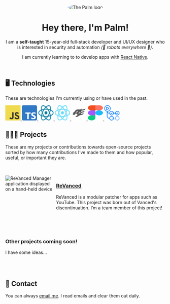 <p align="center"><img width="25%" height="25%" alt="The Palm logo" src="https://images.weserv.nl/?url=github.com/PalmDevs.png?h=400&w=400&fit=cover&mask=circle&maxage=1d" style="border-radius: 50%" /></p>
<h1 align="center">Hey there, I'm Palm!</h1>
<p align="center">I am a <strong>self-taught</strong> 15-year-old full-stack developer and UI/UX designer who is interested in security and automation <i>(🤖 robots everywhere 🤖)</i>.</p>
<p align="center">I am currently learning to to develop apps with <a href="https://reactnative.dev">React Native</a>.</p>

<br />

## 🖥️ Technologies
These are technologies I'm currently using or have used in the past.

<a href="https://developer.mozilla.org/en-US/docs/Web/JavaScript">
    <img width="48px" height="48px" alt="JavaScript" src="assets/technologies/JavaScript.png" />
</a>
<a href="https://www.typescriptlang.org">
    <img width="48px" height="48px" alt="TypeScript" src="assets/technologies/TypeScript.png" />
</a>
<a href="https://react.dev/">
    <img width="48px" height="48px" alt="React" src="assets/technologies/React.svg" />
</a>
<a href="https://reactnative.dev/">
    <img width="48px" height="48px" alt="React Native" src="assets/technologies/ReactNative.svg" />
</a>
<a href="https://fastify.io/">
    <img width="48px" height="48px" alt="Fastify" src="assets/technologies/Fastify.svg" />
</a>
<a href="https://figma.com/">
    <img width="48px" height="48px" alt="Figma" src="assets/technologies/Figma.svg" />
</a>
<a href="https://github.com/features/actions">
    <img width="48px" height="48px" alt="GitHub Actions" src="assets/technologies/GitHubActions.svg" />
</a>

<br />

## 👨🏻‍💻 Projects

These are my projects or contributions towards open-source projects sorted by how many contributions I’ve made to them and how popular, useful, or important they are.

<br />
<br />

<img align="left" width="160px" height="160px" alt="ReVanced Manager application displayed on a hand-held device" src="https://images.weserv.nl/?url=raw.githubusercontent.com/ReVanced/revanced-branding/main/assets/revanced-logo/revanced-logo.svg?h=500&w=500&fit=cover&mask=circle&maxage=1d" />

### [ReVanced](https://github.com/revanced)
ReVanced is a modular patcher for apps such as YouTube. This project was born out of Vanced's discontinuation. I’m a team member of this project!

<br />
<br />
<br />

### Other projects coming soon!
I have some ideas...

<br />
<br />


## 📄 Contact
You can always [email me](mailto:PalmDevelops+GH@gmail.com). I read emails and clear them out daily.

